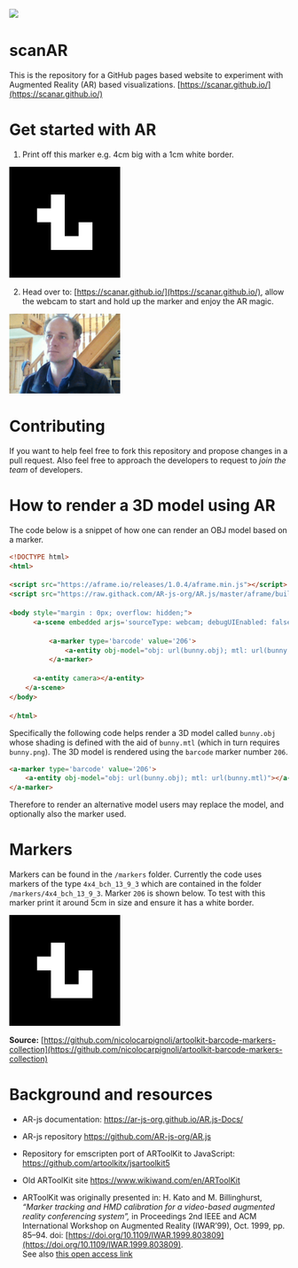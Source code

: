 ![](https://github.com/scanAR/scanar.github.io/blob/master/img/scanAR.png)

# scanAR
This is the repository for a GitHub pages based website to experiment with Augmented Reality (AR) based visualizations.
[https://scanar.github.io/](https://scanar.github.io/)

# Get started with AR
1. Print off this marker e.g. 4cm big with a 1cm white border.
 <img src="/markers/4x4_bch_13_9_3/206.png" alt="/markers/4x4_bch_13_9_3/206.png" width="200">

2. Head over to: [https://scanar.github.io/](https://scanar.github.io/), allow the webcam to start and hold up the marker and enjoy the AR magic.

<img src="/img/test_bunny.gif" alt="/img/test_bunny.gif" width="200">

# Contributing
If you want to help feel free to fork this repository and propose changes in a pull request. Also feel free to approach the developers to request to _join the team_ of developers.

# How to render a 3D model using AR
The code below is a snippet of how one can render an OBJ model based on a marker.

```html
<!DOCTYPE html>
<html>

<script src="https://aframe.io/releases/1.0.4/aframe.min.js"></script>
<script src="https://raw.githack.com/AR-js-org/AR.js/master/aframe/build/aframe-ar.js"></script>

<body style="margin : 0px; overflow: hidden;">    
      <a-scene embedded arjs='sourceType: webcam; debugUIEnabled: false; detectionMode: mono_and_matrix; matrixCodeType: 4x4_BCH_13_9_3;'>

          <a-marker type='barcode' value='206'>
              <a-entity obj-model="obj: url(bunny.obj); mtl: url(bunny.mtl)"></a-entity>
          </a-marker>

      <a-entity camera></a-entity>
    </a-scene>
</body>

</html>

```

Specifically the following code helps render a 3D model called `bunny.obj` whose shading is defined with the aid of `bunny.mtl` (which in turn requires `bunny.png`). The 3D model is rendered using the `barcode` marker number `206`.

```html
<a-marker type='barcode' value='206'>
    <a-entity obj-model="obj: url(bunny.obj); mtl: url(bunny.mtl)"></a-entity>
</a-marker>
```

Therefore to render an alternative model users may replace the model, and optionally also the marker used.

# Markers
Markers can be found in the `/markers` folder. Currently the code uses markers of the type `4x4_bch_13_9_3` which are contained in the folder `/markers/4x4_bch_13_9_3`. Marker `206` is shown below. To test with this marker print it around 5cm in size and ensure it has a white border.

 <img src="markers/4x4_bch_13_9_3/206.png" alt="markers/4x4_bch_13_9_3/206.png" width="200">

**Source:** [https://github.com/nicolocarpignoli/artoolkit-barcode-markers-collection](https://github.com/nicolocarpignoli/artoolkit-barcode-markers-collection)


# Background and resources

* AR-js documentation: https://ar-js-org.github.io/AR.js-Docs/

* AR-js repository https://github.com/AR-js-org/AR.js

* Repository for emscripten port of ARToolKit to JavaScript: https://github.com/artoolkitx/jsartoolkit5

* Old ARToolKit site https://www.wikiwand.com/en/ARToolKit

* ARToolKit was originally presented in:
H. Kato and M. Billinghurst, *“Marker tracking and HMD calibration for a video-based augmented reality conferencing system”,* in Proceedings 2nd IEEE and ACM International Workshop on Augmented Reality (IWAR’99), Oct. 1999, pp. 85–94. doi: [https://doi.org/10.1109/IWAR.1999.803809](https://doi.org/10.1109/IWAR.1999.803809).     
See also [this open access link](http://www.hitl.washington.edu/artoolkit/Papers/IWAR99.kato.pdf)
